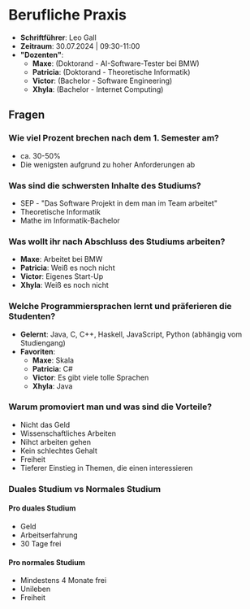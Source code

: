 # Berufliche Praxis
- **Schriftführer**: Leo Gall
- **Zeitraum**: 30.07.2024 | 09:30-11:00
- **"Dozenten"**:
    - **Maxe**: (Doktorand - AI-Software-Tester bei BMW)
    - **Patricia**: (Doktorand - Theoretische Informatik)
    - **Victor**: (Bachelor - Software Engineering)
    - **Xhyla**: (Bachelor - Internet Computing)

## Fragen

### Wie viel Prozent brechen nach dem 1. Semester am?
- ca. 30-50%
- Die wenigsten aufgrund zu hoher Anforderungen ab

### Was sind die schwersten Inhalte des Studiums?
- SEP - "Das Software Projekt in dem man im Team arbeitet"
- Theoretische Informatik
- Mathe im Informatik-Bachelor

### Was wollt ihr nach Abschluss des Studiums arbeiten?
- **Maxe**: Arbeitet bei BMW
- **Patricia**: Weiß es noch nicht
- **Victor**: Eigenes Start-Up
- **Xhyla**: Weiß es noch nicht

### Welche Programmiersprachen lernt und präferieren die Studenten?
- **Gelernt**: Java, C, C++, Haskell, JavaScript, Python (abhängig vom Studiengang)
- **Favoriten**:
    - **Maxe**: Skala
    - **Patricia**: C#
    - **Victor**: Es gibt viele tolle Sprachen
    - **Xhyla**: Java

### Warum promoviert man und was sind die Vorteile?
- Nicht das Geld
- Wissenschaftliches Arbeiten
- Nihct arbeiten gehen
- Kein schlechtes Gehalt
- Freiheit 
- Tieferer Einstieg in Themen, die einen interessieren

### Duales Studium vs Normales Studium
#### Pro duales Studium
- Geld
- Arbeitserfahrung
- 30 Tage frei

#### Pro normales Studium
- Mindestens 4 Monate frei
- Unileben
- Freiheit